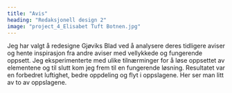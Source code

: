 ```yaml
---
title: "Avis"
heading: "Redaksjonell design 2"
image: "project_4_Elisabet Tuft Botnen.jpg"
---
```


Jeg har valgt å redesigne Gjøviks Blad ved å analysere deres tidligere aviser og hente inspirasjon fra andre aviser med vellykkede og fungerende oppsett. Jeg eksperimenterte med ulike tilnærminger for å løse oppsettet av elementene og til slutt kom jeg frem til en fungerende løsning. Resultatet var en forbedret luftighet, bedre oppdeling og flyt i oppslagene. Her ser man litt av to av oppslagene.
